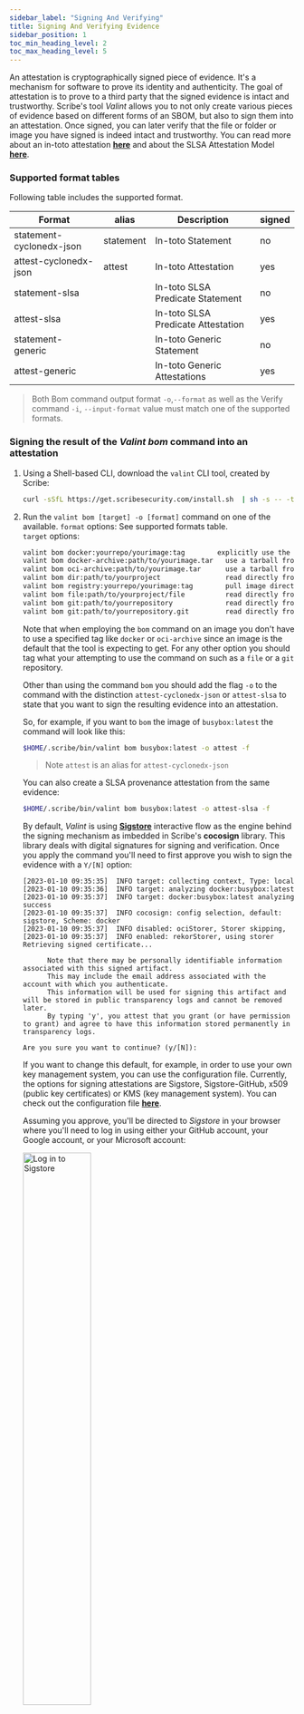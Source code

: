 ```yaml
---
sidebar_label: "Signing And Verifying"
title: Signing And Verifying Evidence
sidebar_position: 1
toc_min_heading_level: 2
toc_max_heading_level: 5
---
```


An attestation is cryptographically signed piece of evidence. It's a mechanism for software to prove its identity and authenticity. The goal of attestation is to prove to a third party that the signed evidence is intact and trustworthy. Scribe's tool *Valint* allows you to not only create various pieces of evidence based on different forms of an SBOM, but also to sign them into an attestation. Once signed, you can later verify that the file or folder or image you have signed is indeed intact and trustworthy. You can read more about an in-toto attestation **[here](https://github.com/in-toto/attestation "in-toto attestation GitHub link")** and about the SLSA Attestation Model **[here](https://github.com/slsa-framework/slsa/blob/main/docs/attestation-model.md "SLSA Attestation Model GitHub link")**.

### Supported format tables
Following table includes the supported format.

| Format | alias | Description | signed
| --- | --- | --- | --- |
| statement-cyclonedx-json | statement | In-toto Statement | no |
| attest-cyclonedx-json | attest | In-toto Attestation | yes |
| statement-slsa |  | In-toto SLSA Predicate Statement | no |
| attest-slsa |  | In-toto SLSA Predicate Attestation | yes |
| statement-generic |  | In-toto Generic Statement | no |
| attest-generic |  | In-toto Generic Attestations | yes |


> Both Bom command output format `-o`,`--format` as well as the Verify command `-i`, `--input-format` value must match one of the supported formats.

### Signing the result of the *Valint bom* command into an attestation

1. Using a Shell-based CLI, download the `valint` CLI tool, created by Scribe:
   ```sh
   curl -sSfL https://get.scribesecurity.com/install.sh  | sh -s -- -t valint
   ```
2. Run the `valint bom [target] -o [format]` command on one of the available.
 `format` options: See supported formats table.   
 `target` options:
   ```sh
   valint bom docker:yourrepo/yourimage:tag        explicitly use the Docker daemon
   valint bom docker-archive:path/to/yourimage.tar   use a tarball from disk for archives created from "docker save"
   valint bom oci-archive:path/to/yourimage.tar      use a tarball from disk for OCI archives (from Skopeo or otherwise)
   valint bom dir:path/to/yourproject                read directly from a path on disk (any directory)
   valint bom registry:yourrepo/yourimage:tag        pull image directly from a registry (no container runtime required)
   valint bom file:path/to/yourproject/file          read directly from a path on disk (any single file)
   valint bom git:path/to/yourrepository             read directly from a local repository on disk
   valint bom git:path/to/yourrepository.git         read directly from a remote repository on git
   ```
   Note that when employing the `bom` command on an image you don't have to use a specified tag like `docker` or `oci-archive` since an image is the default that the tool is expecting to get. For any other option you should tag what your attempting to use the command on such as a `file` or a `git` repository.

   Other than using the command `bom` you should add the flag `-o` to the command with the distinction `attest-cyclonedx-json` or `attest-slsa` to state that you want to sign the resulting evidence into an attestation.

   So, for example, if you want to `bom` the image of `busybox:latest` the command will look like this:
   ```sh
   $HOME/.scribe/bin/valint bom busybox:latest -o attest -f
   ```
   > Note `attest` is an alias for `attest-cyclonedx-json`

   You can also create a SLSA provenance attestation from the same evidence:
   ```sh
   $HOME/.scribe/bin/valint bom busybox:latest -o attest-slsa -f
   ```

   By default, *Valint* is using **[Sigstore](https://www.sigstore.dev/ "Sigstore")** interactive flow as the engine behind the signing mechanism as imbedded in Scribe's **cocosign** library. This library deals with digital signatures for signing and verification. Once you apply the command you'll need to first approve you wish to sign the evidence with a `Y/[N]` option:

   ```
   [2023-01-10 09:35:35]  INFO target: collecting context, Type: local
   [2023-01-10 09:35:36]  INFO target: analyzing docker:busybox:latest
   [2023-01-10 09:35:37]  INFO target: docker:busybox:latest analyzing success
   [2023-01-10 09:35:37]  INFO cocosign: config selection, default: sigstore, Scheme: docker
   [2023-01-10 09:35:37]  INFO disabled: ociStorer, Storer skipping,
   [2023-01-10 09:35:37]  INFO enabled: rekorStorer, using storer
   Retrieving signed certificate...

         Note that there may be personally identifiable information associated with this signed artifact.
         This may include the email address associated with the account with which you authenticate.
         This information will be used for signing this artifact and will be stored in public transparency logs and cannot be removed later.
         By typing 'y', you attest that you grant (or have permission to grant) and agree to have this information stored permanently in transparency logs.

   Are you sure you want to continue? (y/[N]):
   ```   

   If you want to change this default, for example, in order to use your own key management system, you can use the configuration file. Currently, the options for signing attestations are Sigstore, Sigstore-GitHub, x509 (public key certificates) or KMS (key management system). You can check out the configuration file **[here](../../integrating-scribe/valint/docs/configuration "Configuration file")**.

   Assuming you approve, you'll be directed to *Sigstore* in your browser where you'll need to log in using either your GitHub account, your Google account, or your Microsoft account:

   <img src='../../../../img/ci/sigstore.jpg' alt='Log in to Sigstore' width='50%' min-width='500px'/>

   Once you have signed in you'll see that the login was successful 

   <img src='../../../../img/ci/sigstoreSuccess.jpg' alt='Sigstore Auth Successful' width='50%' min-width='400px'/>

   at which point you can close the browser page and go back to your Shell

   ```bash
   Successfully verified SCT...
   INFO enabled: fulcioSigner, using signer
   INFO enabled: fulcioVerifier, using verifer
   tlog entry created with index: 10855458 c0d23d6ad406973f9559f3ba2d1ca01f84147d8ffc5b8445c224f98b9591801d
   INFO storer: upload success, Storer: rekorStorer
   sign success - TRUSTED CA signature, Signer trust: fulcioSigner, CN: sigstore-intermediate, Emails: [user@example.com]
   INFO output: File write to FS, Path: /home/mikey/.cache/valint/docker/busybox/latest/sha256-9810966b5f712084ea05bf28fc8ba2c8fb110baa2531a10e2da52c1efc504698.bom.sig.json
   INFO scribe: client disabled
   INFO attest: evidence generated successfully
   ```

   Attestation is written by default to the local cache provided by the `--output-directory` flag (default `$HOME/.cache/valint`), you can also use `--output-file` flag to provide a custom path for the attestation.

   Note in the logs that the signed attestation is now saved on your machine in the default location. The path is specified in the result. In the example above it's saved in: `$HOME/.cache/valint/docker/busybox/latest/sha256-9810966b5f712084ea05bf28fc8ba2c8fb110baa2531a10e2da52c1efc504698.bom.sig.json`.

### Verify the result of *Valint bom* 

Once you have signed something into an attestation you can later verify that the object you're checking is identical to the one you have signed. For example, if we signed the `busybox:latest` image I can later compare that image to the signed attestation we have saved.

Without access to the signed attestation there is nothing to verify against.

The command to verify something is logically named `verify`. The way to use it is almost identical to the `bom` command except we'll be using the flag `-i` (default `attest-cyclonedx-json` alias `attest`).

So, if we want to verify the `busybox:latest` image we have signed in the previous example the command will look like this:

   ```sh
   $HOME/.scribe/bin/valint verify busybox:latest -i attest
   ```
> Note you must first create the evidence using `valint bom busybox:latest -o attest`

In case you want to verify `busybox:latest` using a SLSA provenance attestation from the same evidence:
   ```sh
   $HOME/.scribe/bin/valint verify busybox:latest -i attest-slsa -f
   ```
> Note you must first create the evidence using `valint bom busybox:latest -o attest-slsa` 

The `verify` command's default value of the `-i` flag is `attest` so you can omit it if you want.

   The result should look like this:

   ```bash
   INFO cocosign: config selection, default: sigstore, Scheme: docker
   INFO disabled: ociStorer, Storer skipping,
   INFO enabled: rekorStorer, using storer
   INFO enabled: fulcioVerifier, using verifer
   INFO rekor: verify offline success (bundle)
   INFO rekor: download cert, CN: sigstore-intermediate, Emails: [user@example.com]
   INFO attest: verify success - TRUSTED CA signatures, Verifier trust: fulcioVerifier, CN: sigstore-intermediate, Emails: [user@example.com], URIs: []
   INFO rekor: verify offline success (bundle)
   INFO attest: verify attestation success
   INFO attest: verify policy success, Policies: []
   INFO verify: success, Type: attest-cyclonedx-json Path: /home/mikey/.cache/valint/docker/busybox/latest/sha256-9810966b5f712084ea05bf28fc8ba2c8fb110baa2531a10e2da52c1efc504698.bom.sig.json
   ```
   Note the `TRUSTED CA signatures, Verifier trust: fulcioVerifier, CN: sigstore-intermediate, Emails: [user@example.com], URIs: []` which includes signers identity,
   
   Note the `verify: success, Type: attest-cyclonedx-json` at the end - that's what we're looking to see.
   
   
### GitHub Actions
   Scribe has added all these options of our *Valint* tool to GitHub as actions. To learn more about it and to see how you may use them you can go to **[this link](../../integrating-scribe/ci-integrations/github "GitHub")**. 
